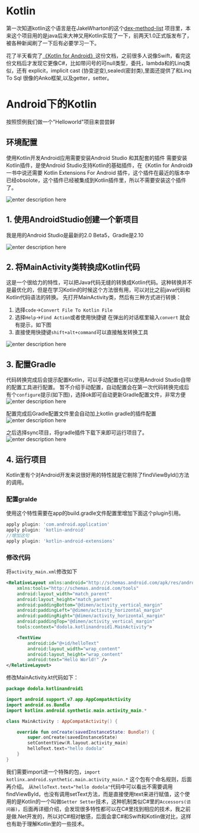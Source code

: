 Kotlin
======

第一次知道kotlin这个语言是在JakeWharton的这个[dex-method-list][1] 项目里，本来这个项目用的是java后来大神又用Kotlin实现了一下，前两天1.0正式版发布了，被各种新闻刷了一下后有必要学习一下。

花了半天看完了[《Kotlin for Android》][2]这份文档，之前很多人说像Swift，看完这份文档后才发现它更像C#，比如带问号的可null类型，委托，lambda和的Linq类似，还有 explicit，implicit cast (协变逆变),sealed(密封类),里面还提供了和Linq To Sql 很像的Anko框架,以及getter，setter。

# Android下的Kotlin
按照惯例我们做一个"Helloworld"项目来尝尝鲜

## 环境配置
使用Kotlin开发Android应用需要安装Android Studio 和其配套的插件
需要安装Kotlin插件，是使Android Studio支持Kotlin的基础插件，在《Kotlin for Android》一书中说还需要 Kotlin Extensions For Android 插件，这个插件在最近的版本中已经obsolote，这个插件已经被集成到Kotlin插件里，所以不需要安装这个插件了。

![enter description here][3]

## 1. 使用AndroidStudio创建一个新项目

我是用的Android Studio是最新的2.0 Beta5，Gradle是2.10

![enter description here][4]

## 2. 将MainActivity类转换成Kotlin代码
这是一个很给力的特性，可以把Java代码无缝的转换成Kotlin代码。这种转换并不是最优化的，但是在学习Kotlin的时候这个方法很有用，可以对比之前java代码和Kotlin代码语法的转换。
先打开MainActivity类，然后有三种方式进行转换：
1. 选择`code`->`Convert File To Kotlin File`
2. 选择`Help`->`Find Action`或者使用快捷键 在弹出的对话框里输入`convert` 就会有提示，如下图
3. 直接使用快捷键`shift+alt+command`可以直接触发转换工具

![enter description here][5]

## 3. 配置Gradle
代码转换完成后会提示配置Kotlin，可以手动配置也可以使用Android Studio自带的配置工具进行配置。
暂不介绍手动配置，自动配置会在第一次代码转换完成后有个`configure`提示(如下图)，选择ok即可自动更新Gradle配置文件，非常方便
![enter description here][6]

配置完成后Gradle配置文件里会自动加上kotlin gradle的插件配置
![enter description here][7]

之后选择sync项目，将gradle插件下载下来即可运行项目了。
![enter description here][8]

## 4. 运行项目

Kotlin里有个对Android开发来说很好用的特性就是它剔除了findViewById()方法的调用。
### 配置gralde
使用这个特性需要在app的build.gradle文件配置里增加下面这个plugin引用。
```groovy
apply plugin: 'com.android.application'
apply plugin: 'kotlin-android'
//增加这句
apply plugin: 'kotlin-android-extensions'

```
### 修改代码

将`activity_main.xml`修改如下

```xml
<RelativeLayout xmlns:android="http://schemas.android.com/apk/res/android"
    xmlns:tools="http://schemas.android.com/tools"
    android:layout_width="match_parent"
    android:layout_height="match_parent"
    android:paddingBottom="@dimen/activity_vertical_margin"
    android:paddingLeft="@dimen/activity_horizontal_margin"
    android:paddingRight="@dimen/activity_horizontal_margin"
    android:paddingTop="@dimen/activity_vertical_margin"
    tools:context="dodola.kotlinandroid1.MainActivity">

    <TextView
        android:id="@+id/helloText"
        android:layout_width="wrap_content"
        android:layout_height="wrap_content"
        android:text="Hello World!" />
</RelativeLayout>
```

修改MainActivity.kt代码如下：
```kotlin
package dodola.kotlinandroid1

import android.support.v7.app.AppCompatActivity
import android.os.Bundle
import kotlinx.android.synthetic.main.activity_main.*

class MainActivity : AppCompatActivity() {

    override fun onCreate(savedInstanceState: Bundle?) {
        super.onCreate(savedInstanceState)
        setContentView(R.layout.activity_main)
        helloText.text="hello dodola"
    }
}

```
我们需要import进一个特殊的包，`import kotlinx.android.synthetic.main.activity_main.*` 这个包有个命名规则，后面再介绍。
从`helloText.text="hello dodola"`代码中可以看出不需要调用findViewById，也没有调用setText方法，而是直接使用text来进行赋值，这个使用的是Kotlin的一个叫做`Getter Setter`技术，这种机制类似C#里的`Accessors(访问器)`，后面再详细介绍，会发现很多特性都可以在C#里找到相应的技术，我之前是做.Net开发的，所以对C#相对敏感，后面会拿C#和Swift和Kotlin做对比，这样也有助于理解Kotlin里的一些技术。

















  [1]: https://github.com/JakeWharton/dex-method-list
  [2]: https://wangjiegulu.gitbooks.io/kotlin-for-android-developers-zh/content/index.html
  [3]: ./images/QQ20160218-7.png "QQ20160218-7.png"
  [4]: ./images/QQ20160218-0.png "QQ20160218-0.png"
  [5]: ./images/QQ20160218-1.png "QQ20160218-1.png"
  [6]: ./images/QQ20160218-4.png "QQ20160218-4.png"
  [7]: ./images/QQ20160218-5.png "QQ20160218-5.png"
  [8]: ./images/QQ20160218-6.png "QQ20160218-6.png"